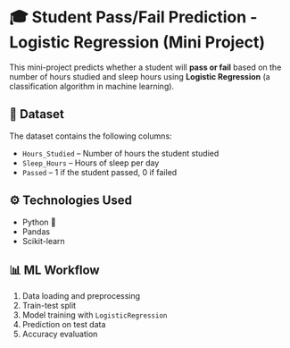 # 🎓 Student Pass/Fail Prediction - Logistic Regression (Mini Project)

This mini-project predicts whether a student will **pass or fail** based on the number of hours studied and sleep hours using **Logistic Regression** (a classification algorithm in machine learning).

## 📁 Dataset
The dataset contains the following columns:
- `Hours_Studied` – Number of hours the student studied
- `Sleep_Hours` – Hours of sleep per day
- `Passed` – 1 if the student passed, 0 if failed

## ⚙️ Technologies Used
- Python 🐍
- Pandas
- Scikit-learn

## 📊 ML Workflow
1. Data loading and preprocessing
2. Train-test split
3. Model training with `LogisticRegression`
4. Prediction on test data
5. Accuracy evaluation
